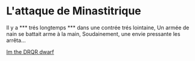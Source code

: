 # L'attaque de Minastitrique

Il y a *** trés longtemps *** dans une contrée trés lointaine,
Un armée de nain se battait arme à la main,
Soudainement, une envie pressante les arrêta...

[Im the DRQR dwarf](https://i.gifer.com/Fi0B.gif)

